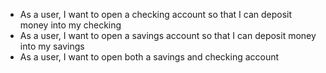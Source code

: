 - As a user, I want to open a checking account so that I can deposit money into my checking
- As a user, I want to open a savings account so that I can deposit money into my savings
- As a user, I want to open both a savings and checking account
